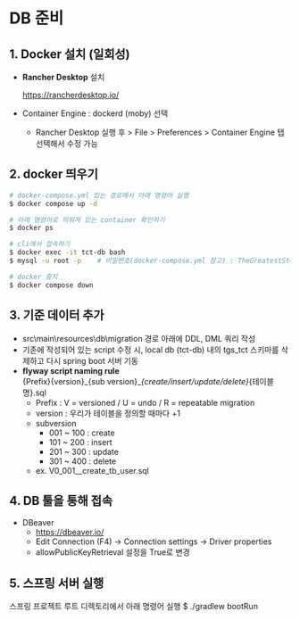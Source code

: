 # DB 준비

## 1. Docker 설치 (일회성)

- **Rancher Desktop** 설치

  https://rancherdesktop.io/

- Container Engine : dockerd (moby) 선택
  - Rancher Desktop 실행 후 > File > Preferences > Container Engine 탭 선택해서 수정 가능

## 2. docker 띄우기

```bash
# docker-compose.yml 있는 경로에서 아래 명령어 실행
$ docker compose up -d

# 아래 명령어로 띄워져 있는 container 확인하기
$ docker ps

# cli에서 접속하기
$ docker exec -it tct-db bash
$ mysql -u root -p    # 비밀번호(docker-compose.yml 참고) : TheGreatestStudy220129!!

# docker 중지
$ docker compose down
```

## 3. 기준 데이터 추가

- src\main\resources\db\migration 경로 아래에 DDL, DML 쿼리 작성
- 기존에 작성되어 있는 script 수정 시, local db (tct-db) 내의 tgs_tct 스키마를 삭제하고 다시 spring boot 서버 기동
- **flyway script naming rule**
  <br/>{Prefix}{version}\_{sub version}\__{create/insert/update/delete}_{테이블명}.sql
  - Prefix : V = versioned / U = undo / R = repeatable migration
  - version : 우리가 테이블을 정의할 때마다 +1
  - subversion
    - 001 ~ 100 : create
    - 101 ~ 200 : insert
    - 201 ~ 300 : update
    - 301 ~ 400 : delete
  - ex. V0_001\_\_create_tb_user.sql

## 4. DB 툴을 통해 접속

- DBeaver
  - https://dbeaver.io/
  - Edit Connection (F4) → Connection settings → Driver properties
  - allowPublicKeyRetrieval 설정을 True로 변경

## 5. 스프링 서버 실행
스프링 프로젝트 루트 디렉토리에서 아래 명령어 실행
$ ./gradlew bootRun
